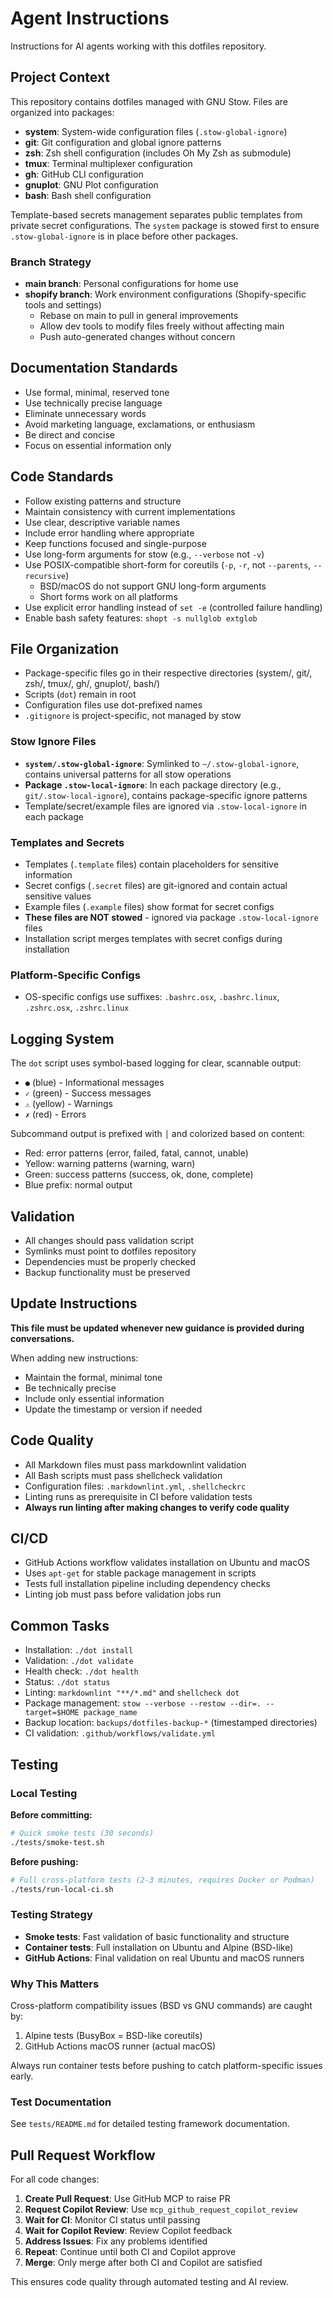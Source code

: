 # Agent Instructions

Instructions for AI agents working with this dotfiles repository.

## Project Context

This repository contains dotfiles managed with GNU Stow. Files are organized into packages:

- **system**: System-wide configuration files (`.stow-global-ignore`)
- **git**: Git configuration and global ignore patterns
- **zsh**: Zsh shell configuration (includes Oh My Zsh as submodule)
- **tmux**: Terminal multiplexer configuration
- **gh**: GitHub CLI configuration
- **gnuplot**: GNU Plot configuration
- **bash**: Bash shell configuration

Template-based secrets management separates public templates from private secret configurations.
The `system` package is stowed first to ensure `.stow-global-ignore` is in place before other packages.

### Branch Strategy

- **main branch**: Personal configurations for home use
- **shopify branch**: Work environment configurations (Shopify-specific tools and settings)
  - Rebase on main to pull in general improvements
  - Allow dev tools to modify files freely without affecting main
  - Push auto-generated changes without concern

## Documentation Standards

- Use formal, minimal, reserved tone
- Use technically precise language
- Eliminate unnecessary words
- Avoid marketing language, exclamations, or enthusiasm
- Be direct and concise
- Focus on essential information only

## Code Standards

- Follow existing patterns and structure
- Maintain consistency with current implementations
- Use clear, descriptive variable names
- Include error handling where appropriate
- Keep functions focused and single-purpose
- Use long-form arguments for stow (e.g., `--verbose` not `-v`)
- Use POSIX-compatible short-form for coreutils (`-p`, `-r`, not `--parents`, `--recursive`)
  - BSD/macOS do not support GNU long-form arguments
  - Short forms work on all platforms
- Use explicit error handling instead of `set -e` (controlled failure handling)
- Enable bash safety features: `shopt -s nullglob extglob`

## File Organization

- Package-specific files go in their respective directories (system/, git/, zsh/, tmux/, gh/, gnuplot/, bash/)
- Scripts (`dot`) remain in root
- Configuration files use dot-prefixed names
- `.gitignore` is project-specific, not managed by stow

### Stow Ignore Files

- **`system/.stow-global-ignore`**: Symlinked to `~/.stow-global-ignore`, contains universal patterns
  for all stow operations
- **Package `.stow-local-ignore`**: In each package directory (e.g., `git/.stow-local-ignore`),
  contains package-specific ignore patterns
- Template/secret/example files are ignored via `.stow-local-ignore` in each package

### Templates and Secrets

- Templates (`.template` files) contain placeholders for sensitive information
- Secret configs (`.secret` files) are git-ignored and contain actual sensitive values
- Example files (`.example` files) show format for secret configs
- **These files are NOT stowed** - ignored via package `.stow-local-ignore` files
- Installation script merges templates with secret configs during installation

### Platform-Specific Configs

- OS-specific configs use suffixes: `.bashrc.osx`, `.bashrc.linux`, `.zshrc.osx`, `.zshrc.linux`

## Logging System

The `dot` script uses symbol-based logging for clear, scannable output:

- `●` (blue) - Informational messages
- `✓` (green) - Success messages
- `⚠` (yellow) - Warnings
- `✗` (red) - Errors

Subcommand output is prefixed with `│` and colorized based on content:

- Red: error patterns (error, failed, fatal, cannot, unable)
- Yellow: warning patterns (warning, warn)
- Green: success patterns (success, ok, done, complete)
- Blue prefix: normal output

## Validation

- All changes should pass validation script
- Symlinks must point to dotfiles repository
- Dependencies must be properly checked
- Backup functionality must be preserved

## Update Instructions

**This file must be updated whenever new guidance is provided during conversations.**

When adding new instructions:

- Maintain the formal, minimal tone
- Be technically precise
- Include only essential information
- Update the timestamp or version if needed

## Code Quality

- All Markdown files must pass markdownlint validation
- All Bash scripts must pass shellcheck validation
- Configuration files: `.markdownlint.yml`, `.shellcheckrc`
- Linting runs as prerequisite in CI before validation tests
- **Always run linting after making changes to verify code quality**

## CI/CD

- GitHub Actions workflow validates installation on Ubuntu and macOS
- Uses `apt-get` for stable package management in scripts
- Tests full installation pipeline including dependency checks
- Linting job must pass before validation jobs run

## Common Tasks

- Installation: `./dot install`
- Validation: `./dot validate`
- Health check: `./dot health`
- Status: `./dot status`
- Linting: `markdownlint "**/*.md"` and `shellcheck dot`
- Package management: `stow --verbose --restow --dir=. --target=$HOME package_name`
- Backup location: `backups/dotfiles-backup-*` (timestamped directories)
- CI validation: `.github/workflows/validate.yml`

## Testing

### Local Testing

**Before committing:**

```bash
# Quick smoke tests (30 seconds)
./tests/smoke-test.sh
```

**Before pushing:**

```bash
# Full cross-platform tests (2-3 minutes, requires Docker or Podman)
./tests/run-local-ci.sh
```

### Testing Strategy

- **Smoke tests**: Fast validation of basic functionality and structure
- **Container tests**: Full installation on Ubuntu and Alpine (BSD-like)
- **GitHub Actions**: Final validation on real Ubuntu and macOS runners

### Why This Matters

Cross-platform compatibility issues (BSD vs GNU commands) are caught by:

1. Alpine tests (BusyBox = BSD-like coreutils)
2. GitHub Actions macOS runner (actual macOS)

Always run container tests before pushing to catch platform-specific issues early.

### Test Documentation

See `tests/README.md` for detailed testing framework documentation.

## Pull Request Workflow

For all code changes:

1. **Create Pull Request**: Use GitHub MCP to raise PR
2. **Request Copilot Review**: Use `mcp_github_request_copilot_review`
3. **Wait for CI**: Monitor CI status until passing
4. **Wait for Copilot Review**: Review Copilot feedback
5. **Address Issues**: Fix any problems identified
6. **Repeat**: Continue until both CI and Copilot approve
7. **Merge**: Only merge after both CI and Copilot are satisfied

This ensures code quality through automated testing and AI review.
